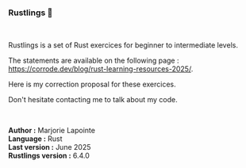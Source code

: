 ### Rustlings 🦀  

<br />

Rustlings is a set of Rust exercices for beginner to intermediate levels.   

The statements are available on the following page : https://corrode.dev/blog/rust-learning-resources-2025/.

Here is my correction proposal for these exercices.

Don't hesitate contacting me to talk about my code.   

<br />

**Author :** Marjorie Lapointe  
**Language :** Rust   
**Last version :** June 2025  
**Rustlings version :** 6.4.0
